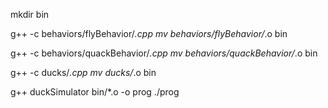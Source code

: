 mkdir bin

g++ -c behaviors/flyBehavior/*.cpp
mv behaviors/flyBehavior/*.o bin

g++ -c behaviors/quackBehavior/*.cpp
mv behaviors/quackBehavior/*.o bin

g++ -c ducks/*.cpp
mv ducks/*.o bin

g++ duckSimulator bin/*.o -o prog
./prog
